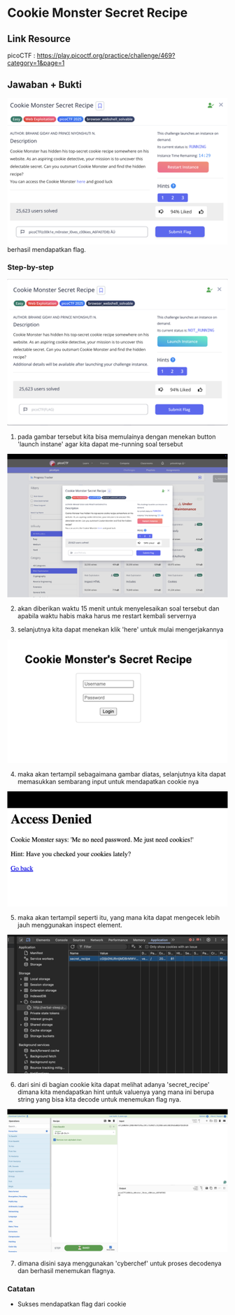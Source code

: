 # Cookie Monster Secret Recipe

## Link Resource

picoCTF : https://play.picoctf.org/practice/challenge/469?category=1&page=1

## Jawaban + Bukti

![pico](../../img/cookie-monster/done.png)
berhasil mendapatkan flag.

### Step-by-step

![pico](../../img/cookie-monster/question.png)

1. pada gambar tersebut kita bisa memulainya dengan menekan button 'launch instane' agar kita dapat me-running soal tersebut

![pico](../../img/cookie-monster/launch.png)

2. akan diberikan waktu 15 menit untuk menyelesaikan soal tersebut dan apabila waktu habis maka harus me restart kembali servernya

3. selanjutnya kita dapat menekan klik 'here' untuk mulai mengerjakannya

![pico](../../img/cookie-monster/here.png)

4. maka akan tertampil sebagaimana gambar diatas, selanjutnya kita dapat memasukkan sembarang input untuk mendapatkan cookie nya

![pico](../../img/cookie-monster/login.png)

5. maka akan tertampil seperti itu, yang mana kita dapat mengecek lebih jauh menggunakan inspect element.

![pico](../../img/cookie-monster/inspect.png)

6. dari sini di bagian cookie kita dapat melihat adanya 'secret_recipe' dimana kita mendapatkan hint untuk valuenya yang mana ini berupa string yang bisa kita decode untuk menemukan flag nya.

![pico](../../img/cookie-monster/cyberchef.png)

7. dimana disini saya menggunakan 'cyberchef' untuk proses decodenya dan berhasil menemukan flagnya.

### Catatan

- Sukses mendapatkan flag dari cookie
